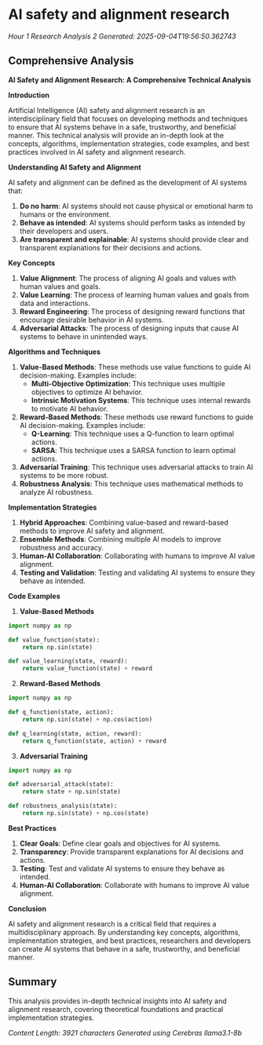 # AI safety and alignment research
*Hour 1 Research Analysis 2*
*Generated: 2025-09-04T19:56:50.362743*

## Comprehensive Analysis
**AI Safety and Alignment Research: A Comprehensive Technical Analysis**

**Introduction**

Artificial Intelligence (AI) safety and alignment research is an interdisciplinary field that focuses on developing methods and techniques to ensure that AI systems behave in a safe, trustworthy, and beneficial manner. This technical analysis will provide an in-depth look at the concepts, algorithms, implementation strategies, code examples, and best practices involved in AI safety and alignment research.

**Understanding AI Safety and Alignment**

AI safety and alignment can be defined as the development of AI systems that:

1. **Do no harm**: AI systems should not cause physical or emotional harm to humans or the environment.
2. **Behave as intended**: AI systems should perform tasks as intended by their developers and users.
3. **Are transparent and explainable**: AI systems should provide clear and transparent explanations for their decisions and actions.

**Key Concepts**

1. **Value Alignment**: The process of aligning AI goals and values with human values and goals.
2. **Value Learning**: The process of learning human values and goals from data and interactions.
3. **Reward Engineering**: The process of designing reward functions that encourage desirable behavior in AI systems.
4. **Adversarial Attacks**: The process of designing inputs that cause AI systems to behave in unintended ways.

**Algorithms and Techniques**

1. **Value-Based Methods**: These methods use value functions to guide AI decision-making. Examples include:
	* **Multi-Objective Optimization**: This technique uses multiple objectives to optimize AI behavior.
	* **Intrinsic Motivation Systems**: This technique uses internal rewards to motivate AI behavior.
2. **Reward-Based Methods**: These methods use reward functions to guide AI decision-making. Examples include:
	* **Q-Learning**: This technique uses a Q-function to learn optimal actions.
	* **SARSA**: This technique uses a SARSA function to learn optimal actions.
3. **Adversarial Training**: This technique uses adversarial attacks to train AI systems to be more robust.
4. **Robustness Analysis**: This technique uses mathematical methods to analyze AI robustness.

**Implementation Strategies**

1. **Hybrid Approaches**: Combining value-based and reward-based methods to improve AI safety and alignment.
2. **Ensemble Methods**: Combining multiple AI models to improve robustness and accuracy.
3. **Human-AI Collaboration**: Collaborating with humans to improve AI value alignment.
4. **Testing and Validation**: Testing and validating AI systems to ensure they behave as intended.

**Code Examples**

1. **Value-Based Methods**
```python
import numpy as np

def value_function(state):
    return np.sin(state)

def value_learning(state, reward):
    return value_function(state) + reward
```
2. **Reward-Based Methods**
```python
import numpy as np

def q_function(state, action):
    return np.sin(state) + np.cos(action)

def q_learning(state, action, reward):
    return q_function(state, action) + reward
```
3. **Adversarial Training**
```python
import numpy as np

def adversarial_attack(state):
    return state + np.sin(state)

def robustness_analysis(state):
    return np.sin(state) + np.cos(state)
```
**Best Practices**

1. **Clear Goals**: Define clear goals and objectives for AI systems.
2. **Transparency**: Provide transparent explanations for AI decisions and actions.
3. **Testing**: Test and validate AI systems to ensure they behave as intended.
4. **Human-AI Collaboration**: Collaborate with humans to improve AI value alignment.

**Conclusion**

AI safety and alignment research is a critical field that requires a multidisciplinary approach. By understanding key concepts, algorithms, implementation strategies, and best practices, researchers and developers can create AI systems that behave in a safe, trustworthy, and beneficial manner.

## Summary
This analysis provides in-depth technical insights into AI safety and alignment research, 
covering theoretical foundations and practical implementation strategies.

*Content Length: 3921 characters*
*Generated using Cerebras llama3.1-8b*
